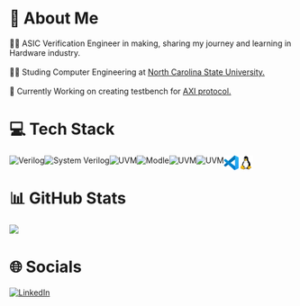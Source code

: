 # 💫 About Me
🧑‍💻 ASIC Verification Engineer in making, sharing my journey and learning in Hardware industry.</br><br>🧑‍🎓 Studing Computer Engineering at [North Carolina State University.](https://www.ncsu.edu/)<br/> <br>💭 Currently Working on creating testbench for [AXI protocol.](https://developer.arm.com/documentation/ihi0022/latest/)</br> 

# 💻 Tech Stack
<img align="left" alt="Verilog" height="26px" src="https://img.shields.io/badge/%20Verilog-%20-blue" />
<img align="left" alt="System Verilog" height="26px" src="https://img.shields.io/badge/%20System Verilog-%20-blue" />
<img align="left" alt="UVM" height="26px" src="https://img.shields.io/badge/%20UVM-%20-blue" />
<img align="left" alt="Modle" height="26px" src="https://img.shields.io/badge/%20Modelsim/Questa-%20-lightgreen" />
<img align="left" alt="UVM" height="26px" src="https://img.shields.io/badge/%20Synopsys Design Compiler-%20-lightgreen" />
<img align="left" alt="UVM" height="26px" src="https://img.shields.io/badge/%20Xilinx Vivado-%20-lightgreen" /><img align="left" alt="Visual Studio Code" width="26px" src="https://raw.githubusercontent.com/github/explore/80688e429a7d4ef2fca1e82350fe8e3517d3494d/topics/visual-studio-code/visual-studio-code.png" />
<img align="left" alt="Linux" width="26px" src="https://raw.githubusercontent.com/github/explore/80688e429a7d4ef2fca1e82350fe8e3517d3494d/topics/linux/linux.png" /><br/>

# 📊 GitHub Stats
![](https://github-readme-stats.vercel.app/api?username=reysnell03&theme=radical&hide_border=true&include_all_commits=true&count_private=true)<br/>


# 🌐 Socials
[![LinkedIn](https://img.shields.io/badge/LinkedIn-%230077B5.svg?logo=linkedin&logoColor=white)](https://linkedin.com/in/https://www.linkedin.com/in/snehith-reyya-a46812177/) 
